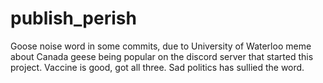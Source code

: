 # publish_perish
Goose noise word in some commits, due to University of Waterloo meme about Canada geese being popular on the discord server that started this project. Vaccine is good, got all three. Sad politics has sullied the word.
